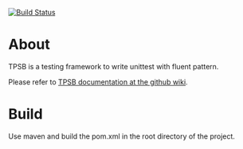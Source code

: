 [![Build Status](https://travis-ci.org/micromata/tpsb.svg?branch=master)](https://travis-ci.org/micromata/tpsb)

# About
TPSB is a testing framework to write unittest with fluent pattern.

Please refer to [TPSB documentation at the github wiki](https://github.com/micromata/tpsb/wiki).

# Build
Use maven and build the pom.xml in the root directory of the project.
